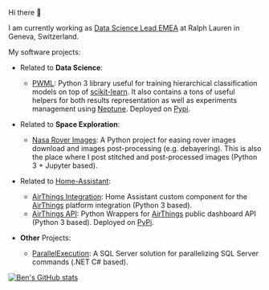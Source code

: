 Hi there 👋

I am currently working as [Data Science Lead EMEA](https://www.linkedin.com/in/braibaud/) at Ralph Lauren in Geneva, Switzerland.

My software projects:

- Related to **Data Science**:
	
	- [PWML](https://github.com/braibaud/pwml): Python 3 library useful for training hierarchical classification models on top of [scikit-learn](https://scikit-learn.org/). It also contains a tons of useful helpers for both results representation as well as experiments management using [Neptune](https://neptune.ai/). Deployed on [Pypi](https://pypi.org/project/Pwml/).
	
- Related to **Space Exploration**:

  - [Nasa Rover Images](https://github.com/braibaud/nasa-rover-images): A Python project for easing rover images download and images post-processing (e.g. debayering). This is also the place where I post stitched and post-processed images (Python 3 + Jupyter based).

- Related to [Home-Assistant](https://www.home-assistant.io/):

  - [AirThings Integration](https://github.com/braibaud/airthings_integration): Home Assistant custom component for the [AirThings](https://www.airthings.com/) platform integration (Python 3 based).
  - [AirThings API](https://github.com/braibaud/airthings-api): Python Wrappers for [AirThings](https://www.airthings.com/) public dashboard API (Python 3 based). Deployed on [PyPi](https://pypi.org/project/AirThings-API/).

- **Other** Projects:

  - [ParallelExecution](https://github.com/braibaud/ParallelExecution): A SQL Server solution for parallelizing SQL Server commands (.NET C# based).

  

[![Ben's GitHub stats](https://github-readme-stats.vercel.app/api?username=braibaud)](https://github-readme-stats.vercel.app/api?username=braibaud)
